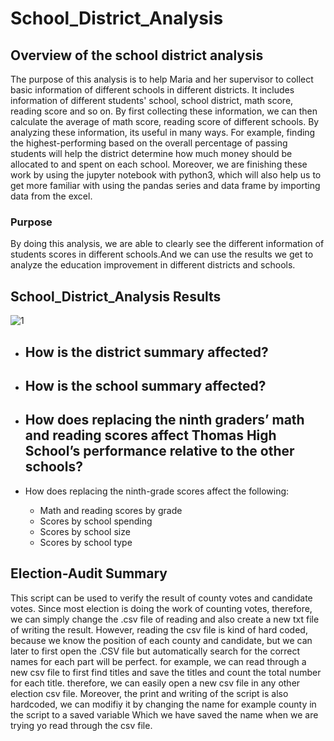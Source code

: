 # School_District_Analysis

## Overview of the school district analysis
The purpose of this analysis is to help Maria and her supervisor to collect basic
information of different schools in different districts. It includes information
of different students' school, school district, math score, reading score and so on.
By first collecting these information, we can then calculate the average of math score,
reading score of different schools. By analyzing these information, its useful in
many ways. For example, finding the highest-performing based on the overall
percentage of passing students will help the district determine how much money
should be allocated to and spent on each school. Moreover, we are finishing these
work by using the jupyter notebook with python3, which will also help us to
get more familiar with using the pandas series and data frame by importing data
from the excel.

### Purpose
By doing this analysis, we are able to clearly see the different information of
students scores in different schools.And we can use the results we get to analyze
the education improvement in different districts and schools.


## School_District_Analysis Results

![1](Resources/1)



- How is the district summary affected?
  -
- How is the school summary affected?
  -

- How does replacing the ninth graders’ math and reading scores affect Thomas High School’s performance relative to the other schools?
  -

- How does replacing the ninth-grade scores affect the following:
  - Math and reading scores by grade
  - Scores by school spending
  - Scores by school size
  - Scores by school type


## Election-Audit Summary

This script can be used to verify the result of county votes and candidate votes.
Since most election is doing the work of counting votes, therefore, we can simply
change the .csv file of reading and also create a new txt file of writing the
result. However, reading the csv file is kind of hard coded, because we know
the position of each county and candidate, but we can later to first open the .CSV
file but automatically search for the correct names for each part will be perfect.
for example, we can read through a new csv file to first find titles and save
the titles and count the total number for each title. therefore, we can easily
open a new csv file in any other election csv file.
Moreover, the print and writing of the script is also hardcoded, we can modifiy
it by changing the name for example county in the script to a saved variable Which
we have saved the name when we are trying yo read through the csv file.

